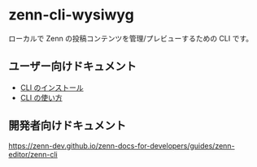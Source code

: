# zenn-cli-wysiwyg

ローカルで Zenn の投稿コンテンツを管理/プレビューするための CLI です。

## ユーザー向けドキュメント

- [CLI のインストール](https://zenn.dev/zenn/articles/install-zenn-cli)
- [CLI の使い方](https://zenn.dev/zenn/articles/zenn-cli-guide)

## 開発者向けドキュメント

https://zenn-dev.github.io/zenn-docs-for-developers/guides/zenn-editor/zenn-cli
